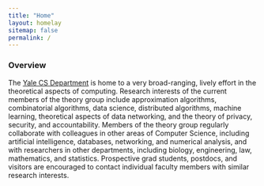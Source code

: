 ```yaml
---
title: "Home"
layout: homelay
sitemap: false
permalink: /
---
```


### Overview

The [Yale CS Department](http://www.cs.yale.edu/) is home to a very broad-ranging, lively effort in the theoretical aspects of computing. Research interests of the current members of the theory group include approximation algorithms, combinatorial algorithms, data science, distributed algorithms, machine learning, theoretical aspects of data networking, and the theory of privacy, security, and accountability. Members of the theory group regularly collaborate with colleagues in other areas of Computer Science, including artificial intelligence, databases, networking, and numerical analysis, and with researchers in other departments, including biology, engineering, law, mathematics, and statistics. Prospective grad students, postdocs, and visitors are encouraged to contact individual faculty members with similar research interests. 

<!-- 
<div class="container">
<div class="row">
<center>
<img src="{{ site.url }}{{ site.baseurl }}/images/banner.jpg" width="100%"/><br/>
Examples of Feynman diagrams. <br/>
Feynman R., The theory of positrons. <i>Phys. Rev.</i> (1949)
</center>
</div>
</div>
<br/> -->
